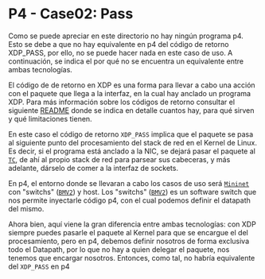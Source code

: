 # P4 - Case02: Pass

Como se puede apreciar en este directorio no hay ningún programa p4. Esto se debe a que no hay equivalente en p4 del código de retorno XDP_PASS, por ello, no se puede hacer nada en este caso de uso. A continuación, se indica el por qué no se encuentra un equivalente entre ambas tecnologías.

El código de de retorno en XDP es una forma para llevar a cabo una acción con el paquete que llega a la interfaz, en la cual hay anclado un programa XDP. Para más información sobre los códigos de retorno consultar el siguiente [README](https://github.com/davidcawork/TFG/tree/master/src/use_cases/xdp/case03) donde se indica en detalle cuantos hay, para qué sirven y qué limitaciones tienen. 

En este caso el código de retorno ``XDP_PASS`` implica que el paquete se pasa al siguiente punto del procesamiento del stack de red en el Kernel de Linux. Es decir, si el programa está anclado a la NIC, se dejará pasar el paquete al [``TC``](http://man7.org/linux/man-pages/man8/tc.8.html), de ahí al propio stack de red para parsear sus cabeceras, y más adelante, dárselo de comer a la interfaz de sockets.

En p4, el entorno donde se llevaran a cabo los casos de uso será [``Mininet``](https://github.com/mininet/mininet) con "switchs" ([``BMV2``](https://github.com/p4lang/behavioral-model)) y host. Los "switchs" ([``BMV2``](https://github.com/p4lang/behavioral-model)) es un software switch que nos permite inyectarle código p4, con el cual podemos definir el datapath del mismo.

Ahora bien, aquí viene la gran diferencia entre ambas tecnologías: con XDP siempre puedes pasarle el paquete al Kernel para que se encargue el del procesamiento, pero en p4, debemos definir nosotros de forma exclusiva todo el Datapath, por lo que no hay a quien delegar el paquete, nos tenemos que encargar nosotros. Entonces, como tal, no habría equivalente del ``XDP_PASS`` en p4
